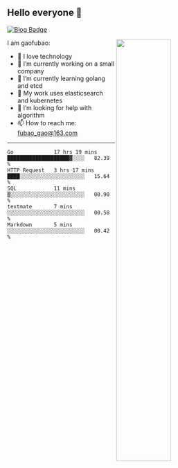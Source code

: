 ## Hello everyone 👋

[![Blog Badge](https://img.shields.io/badge/blog-60k+%20pageview-brightgreen)](https://www.jianshu.com/u/d777ec56a358)

<img align="right" width="50%" src="https://github-readme-stats.vercel.app/api?username=gaofubao&theme=onedark">

I am gaofubao:

- 🔭 I love technology
- 🌱 I’m currently working on a small company
- 👯 I’m currently learning golang and etcd
- 💬 My work uses elasticsearch and kubernetes
- 🤔 I’m looking for help with algorithm
- 📫 How to reach me: fubao_gao@163.com

---


<!--START_SECTION:waka-->
```text
Go             17 hrs 19 mins  ████████████████████▓░░░░   82.39 % 
HTTP Request   3 hrs 17 mins   ████░░░░░░░░░░░░░░░░░░░░░   15.64 % 
SQL            11 mins         ▒░░░░░░░░░░░░░░░░░░░░░░░░   00.90 % 
textmate       7 mins          ░░░░░░░░░░░░░░░░░░░░░░░░░   00.58 % 
Markdown       5 mins          ░░░░░░░░░░░░░░░░░░░░░░░░░   00.42 % 
```
<!--END_SECTION:waka-->
